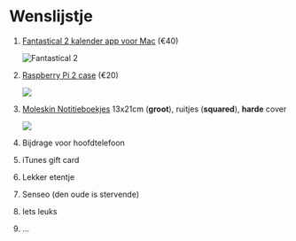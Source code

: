 # Wenslijstje

1. [Fantastical 2 kalender app voor Mac][1] (€40)

	![][image-1]

3. [Raspberry Pi 2 case][3] (€20)

	![][image-3]

4. [Moleskin Notitieboekjes][4] 13x21cm (**groot**), ruitjes (**squared**), **harde** cover

	![][image-4] 
5. Bijdrage voor hoofdtelefoon
6. iTunes gift card
7. Lekker etentje
8. Senseo (den oude is stervende)
9. Iets leuks
10. …


<!-- ## Wii U Premium Zwart 32GB — Mario Kart
- [Wii U Mario Kart](https://www.nintendo.be/nl/Wii-U/Het-systeem/Systeembundels/Systeembundels-663024.html)

    ![Wii U](http://techgeek.com.au/wp-content/uploads/2014/04/MARIO-KART-8-PREMIUM-PACK.jpg)

<hr />
 -->

[1]:	https://sites.fastspring.com/flexibits/order/confirm
[2]:	http://www.consoleshop.be/product/475633/grand-theft-auto-v-gta-5-pc.html?ref=14760&utm_source=beslist&utm_medium=pricecomparison&utm_content=18613-2EF66CF5-4969-4F2E-9660-E4EEC154E2BB&label=18613-2EF66CF5-4969-4F2E-9660-E4EEC154E2BB
[3]:	https://www.pi-supply.com/product/short-crust-plus-perfect-base-raspberry-pi-b-plus/?attribute_base-colour=Black
[4]:	https://store.moleskine.com/bel/notebooks/notebooks/hard-cover-coloured-notebook/p2?lang=en-gb&ic=wwsk7w%3D%3D&vid=7

[image-1]:	http://dncnhi2ob6sh.cloudfront.net/img3/fantastical-icon-big.png "Fantastical 2"
[image-2]:	https://upload.wikimedia.org/wikipedia/en/a/a5/Grand_Theft_Auto_V.png
[image-3]:	https://www.pi-supply.com/wp-content/uploads/2014/09/Shortcrust1-1-Copy-300x300.jpg
[image-4]:	https://dvf5h65su8dqt.cloudfront.net/Moleskine/Images/Catalog/9788862930000_01-PRDD.JPG?v=PONaRNyJa5VJIzcYxzxsOg==